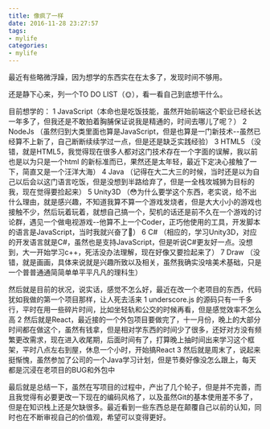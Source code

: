```yaml
---
title: 像疯了一样
date: 2016-11-28 23:27:57
tags:
- mylife
categories:
- mylife
---
```


最近有些略微浮躁，因为想学的东西实在在太多了，发现时间不够用。

还是静下心来，列一个TO DO LIST（🌞），看一看自己到底想干什么。

目前想学的：
1 JavaScript（本命也是吃饭技能，虽然开始前端这个职业已经长达一年多了，但我还是不敢拍着胸脯保证说我是精通的，时间去哪儿了呢？）
2 NodeJs （虽然归到大类里面也算是JavaScript，但是也算是一门新技术--虽然已经算不上新了，自己断断续续学过一点，但是还是缺乏实践经验）
3 HTML5 （没错，就是HTML5，我觉得现在很多人都对这门技术存在一个字面的误解，我以前也是以为只是一个html 的新标准而已，果然还是太年轻，最近下定决心接触了一下，简直又是一个汪洋大海）
4 Java （记得在大二大三的时候，当时还是以为自己以后会以这门语言吃饭，但是没想到半路给弃了，但是一全栈攻城狮为目标的我，现在觉得要捡起来）
5 Unity3D （😳为什么要学这个东西，老实说，给不出什么理由，就是感兴趣，不知道我算不算一个游戏发烧者，但是大大小小的游戏也接触不少，然后玩着玩着，就想自己搞一个，契机的话还是前不久在一个游戏的讨论群，遇见一个做电视游戏--他算不上一个Coder，正巧他使用的工具，开发脚本的语言是JavaScript，当时我就兴奋了🤔）
6 C# （相应的，学习Unity3D，对应的开发语言就是C#，虽然也是支持JavaScript，但是听说C#更友好一点。没想到，大一开始学习c++，死活没办法理解，现在好像又要捡起来了）
7 Draw （没错，就是画画，具体来说就是兴趣所致以及相关，虽然我确实没啥美术基础，只是一个普普通通简简单单平平凡凡的理科生）

然后就是目前的状况，说实话，感觉不怎么好，最近在改一个老项目的东西，代码犹如我做的第一个项目那样，让人死去活来
1 underscore.js 的源码只有一千多行，平时在用一些碎片时间，比如坐轻轨和公交的时候再看，但是感觉效率不怎么高
2 然后就是React，最近接的一个外包项目要做完了，十一月份，晚上的大部分时间都在做这个，虽然有钱拿，但是相对学东西的时间少了很多，还好对方没有频繁更改需求，现在进入收尾期，后面时间有了，打算晚上抽时间出来学习这个框架，平时八点左右到屋，休息一个小时，开始搞React
3 然后就是周末了，说起来挺惭愧，虽然参加了公司的一个Java学习计划，但是节奏好像没怎么跟上，每天都是沉浸在老项目的BUG和外包中

最后就是总结一下，虽然在写项目的过程中，产出了几个轮子，但是并不完善，而且我觉得有必要更改一下现在的编码风格了，以及虽然Git的基本使用差不多了，但是在知识栈上还是欠缺很多。最近看到一些东西总是在颠覆自己以前的认知，同时也在不断审视自己的价值观，希望可以变得更好。


